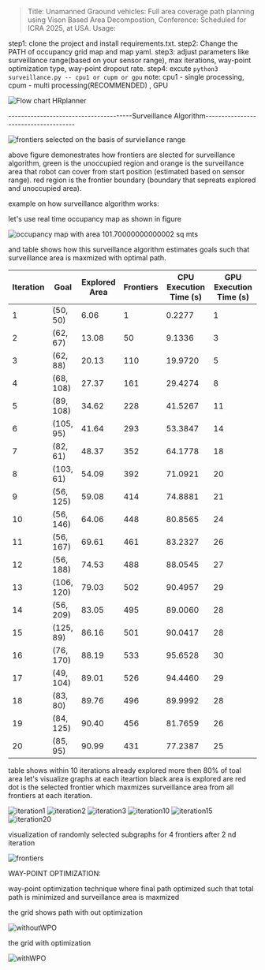 > Title: Unamanned Graound vehicles: Full area coverage path planning using Vison Based Area Decompostion,
 Conference: Scheduled for ICRA 2025, at USA. 
Usage:

step1: clone the project and install requirements.txt.
step2: Change the PATH of occupancy grid map and map yaml.
step3: adjust parameters like surveillance range(based on your sensor range), max iterations, way-point optimization type, way-point dropout rate.
step4: excute `python3 surveillance.py -- cpu1 or cupm or gpu`   note: cpu1 - single processing, cpum - multi processing(RECOMMENDED) , GPU

![Flow chart HRplanner](./flow_chart.png)




---------------------------------------Surveillance Algorithm-------------------------------------




![frontiers selected on the basis of surviellance range](./grid_maps/frontier.png)

above figure demonestrates how frontiers are slected for surveillance algorithm, green is the unoccupied region and orange is the surveillance area that robot can cover from start position (estimated based on sensor range). red region is the frontier boundary (boundary that sepreats explored and unoccupied area).

example on how surveillance algorithm works:

let's use real time occupancy map as shown in figure

![occupancy map with area 101.70000000000002 sq mts ](./grid_maps/original_map.png)

and table shows how this surveillance algorithm estimates goals such that surveillance area is maxmized with optimal path.

| Iteration | Goal      | Explored Area | Frontiers | CPU Execution Time (s) | GPU Execution Time (s) |
|-----------|-----------|---------------|-----------|------------------------|------------------------|
| 1         | (50, 50)  | 6.06          | 1         | 0.2277                 | 1                      |
| 2         | (62, 67)  | 13.08         | 50        | 9.1336                 | 3                      |
| 3         | (62, 88)  | 20.13         | 110       | 19.9720                | 5                      |
| 4         | (68, 108) | 27.37         | 161       | 29.4274                | 8                      |
| 5         | (89, 108) | 34.62         | 228       | 41.5267                | 11                     |
| 6         | (105, 95) | 41.64         | 293       | 53.3847                | 14                     |
| 7         | (82, 61)  | 48.37         | 352       | 64.1778                | 18                     |
| 8         | (103, 61) | 54.09         | 392       | 71.0921                | 20                     |
| 9         | (56, 125) | 59.08         | 414       | 74.8881                | 21                     |
| 10        | (56, 146) | 64.06         | 448       | 80.8565                | 24                     |
| 11        | (56, 167) | 69.61         | 461       | 83.2327                | 26                     |
| 12        | (56, 188) | 74.53         | 488       | 88.0545                | 27                     |
| 13        | (106, 120)| 79.03         | 502       | 90.4957                | 29                     |
| 14        | (56, 209) | 83.05         | 495       | 89.0060                | 28                     |
| 15        | (125, 89) | 86.16         | 501       | 90.0417                | 28                     |
| 16        | (76, 170) | 88.19         | 533       | 95.6528                | 30                     |
| 17        | (49, 104) | 89.01         | 526       | 94.4460                | 29                     |
| 18        | (83, 80)  | 89.76         | 496       | 89.9992                | 28                     |
| 19        | (84, 125) | 90.40         | 456       | 81.7659                | 26                     |
| 20        | (85, 95)  | 90.99         | 431       | 77.2387                | 25                     |



table shows within 10 iterations already explored more then 80% of toal area let's visualize graphs at each iteartion black area is explored are red dot is the selected frontier which maxmizes surveillance area from all frontiers at each iteration.

![iteration1](./grid_maps/iteration1.png)
![iteration2](./grid_maps/iteration2.png)
![iteration3](./grid_maps/iteration3.png)
![iteration10](./grid_maps/iteration10.png)
![iteration15](./grid_maps/iteration15.png)
![iteration20](./grid_maps/iteration20.png)

visualization of randomly selected subgraphs for 4 frontiers after 2 nd iteration 





![frontiers](./grid_maps/frontiers.png)


WAY-POINT OPTIMIZATION:







way-point optimization technique where final path optimized such that total path is minimized and surveillance area is maxmized


the grid shows path with out optimization



![withoutWPO](./grid_maps/without_wpo.png)



the grid with optimization 



![withWPO](./grid_maps/with_wpo.png)


